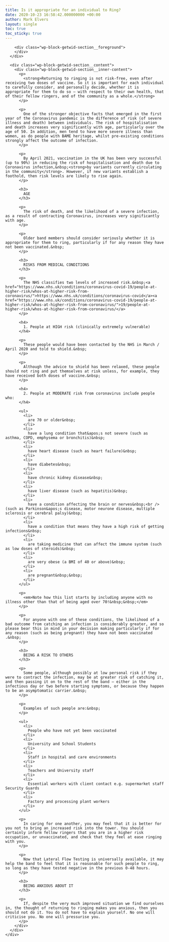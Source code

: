 ```yaml
---
title: Is it appropriate for an individual to Ring?
date: 2020-10-23 16:58:42.000000000 +00:00
author: Mark Elvers
layout: single
toc: true
toc_sticky: true
---
```

<div class="wp-block-getwid-section">
  <div class="wp-block-getwid-section__wrapper">
    <div class="wp-block-getwid-section__inner-wrapper">
      <div class="wp-block-getwid-section__background-holder">
        <div class="wp-block-getwid-section__background">
        </div>
        
        <div class="wp-block-getwid-section__foreground">
        </div>
      </div>
      
      <div class="wp-block-getwid-section__content">
        <div class="wp-block-getwid-section__inner-content">
          <p>
            <strong>Returning to ringing is not risk-free, even after receiving two doses of vaccine. So it is important for each individual to carefully consider, and personally decide, whether it is appropriate for them to do so – with respect to their own health, that of their fellow ringers, and of the community as a whole.</strong>
          </p>
          
          <p>
            One of the stronger objective facts that emerged in the first year of the Coronavirus pandemic is the difference of risk (of severe illness and death) between individuals. The risk of hospitalisation and death increases very significantly with age, particularly over the age of 50. In addition, men tend to have more severe illness than women, as do people with BAME heritage, whilst pre-existing conditions strongly affect the outcome of infection.
          </p>
          
          <p>
            By April 2021, vaccination in the UK has been very successful (up to 90%) in reducing the risk of hospitalisation and death due to Coronavirus infection,&nbsp;<strong>by variants currently circulating in the community</strong>. However, if new variants establish a foothold, then risk levels are likely to rise again.
          </p>
          
          <h3>
            AGE
          </h3>
          
          <p>
            The risk of death, and the likelihood of a severe infection, as a result of contracting Coronavirus, increases very significantly with age. 
          </p>
          
          <p>
            Older band members should consider seriously whether it is appropriate for them to ring, particularly if for any reason they have not been vaccinated.&nbsp;
          </p>
          
          <h3>
            RISKS FROM MEDICAL CONDITIONS
          </h3>
          
          <p>
            The NHS classifies two levels of increased risk.&nbsp;<a href="https://www.nhs.uk/conditions/coronavirus-covid-19/people-at-higher-risk/whos-at-higher-risk-from-coronavirus/">https://www.nhs.uk/conditions/coronavirus-covid­</a><a href="https://www.nhs.uk/conditions/coronavirus-covid-19/people-at-higher-risk/whos-at-higher-risk-from-coronavirus/">19/people-at-higher-risk/whos-at-higher-risk-from-coronavirus/</a>
          </p>
          
          <h4>
            1. People at HIGH risk (clinically extremely vulnerable) 
          </h4>
          
          <p>
            These people would have been contacted by the NHS in March / April 2020 and told to shield.&nbsp;
          </p>
          
          <p>
            Although the advice to shield has been relaxed, these people should not ring and put themselves at risk unless, for example, they have received both doses of vaccine.&nbsp;
          </p>
          
          <h4>
            2. People at MODERATE risk from coronavirus include people who: 
          </h4>
          
          <ul>
            <li>
              are 70 or older&nbsp;
            </li>
            <li>
              have a lung condition that&apos;s not severe (such as asthma, COPD, emphysema or bronchitis)&nbsp;
            </li>
            <li>
              have heart disease (such as heart failure)&nbsp;
            </li>
            <li>
              have diabetes&nbsp;
            </li>
            <li>
              have chronic kidney disease&nbsp;
            </li>
            <li>
              have liver disease (such as hepatitis)&nbsp;
            </li>
            <li>
              have a condition affecting the brain or nerves&nbsp;<br />(such as Parkinson&apos;s disease, motor neurone disease, multiple sclerosis or cerebral palsy)&nbsp;
            </li>
            <li>
              have a condition that means they have a high risk of getting infections&nbsp;
            </li>
            <li>
              are taking medicine that can affect the immune system (such as low doses of steroids)&nbsp;
            </li>
            <li>
              are very obese (a BMI of 40 or above)&nbsp;
            </li>
            <li>
              are pregnant&nbsp;&nbsp;
            </li>
          </ul>
          
          <p>
            <em>Note how this list starts by including anyone with no illness other than that of being aged over 70!&nbsp;&nbsp;</em>
          </p>
          
          <p>
            For anyone with one of these conditions, the likelihood of a bad outcome from catching an infection is considerably greater, and so please bear this in mind in your decision making particularly if for any reason (such as being pregnant) they have not been vaccinated .&nbsp;
          </p>
          
          <h3>
            BEING A RISK TO OTHERS 
          </h3>
          
          <p>
            Some people, although possibly at low personal risk if they were to contract the infection, may be at greater risk of catching it, and then passing it on to the rest of the band – either in the infectious day or two before starting symptoms, or because they happen to be an asymptomatic carrier.&nbsp;
          </p>
          
          <p>
            Examples of such people are:&nbsp;
          </p>
          
          <ul>
            <li>
              People who have not yet been vaccinated
            </li>
            <li>
              University and School Students 
            </li>
            <li>
              Staff in hospital and care environments 
            </li>
            <li>
              Teachers and University staff 
            </li>
            <li>
              Essential workers with client contact e.g. supermarket staff Security Guards
            </li>
            <li>
              Factory and processing plant workers 
            </li>
          </ul>
          
          <p>
            In caring for one another, you may feel that it is better for you not to bring an increased risk into the tower. You should certainly inform fellow ringers that you are in a higher risk occupation, or unvaccinated, and check that they feel at ease ringing with you.
          </p>
          
          <p>
            Now that Lateral Flow Testing is universally available, it may help the band to feel that it is reasonable for such people to ring, so long as they have tested negative in the previous 0-48 hours.
          </p>
          
          <h3>
            BEING ANXIOUS ABOUT IT 
          </h3>
          
          <p>
            If, despite the very much improved situation we find ourselves in, the thought of returning to ringing makes you anxious, then you should not do it. You do not have to explain yourself. No one will criticise you. No one will pressurise you.
          </p>
        </div>
      </div>
    </div>
  </div>
</div>
